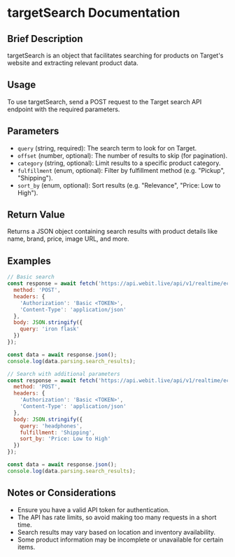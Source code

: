 # targetSearch Documentation

## Brief Description
targetSearch is an object that facilitates searching for products on Target's website and extracting relevant product data.

## Usage
To use targetSearch, send a POST request to the Target search API endpoint with the required parameters.

## Parameters
- `query` (string, required): The search term to look for on Target.
- `offset` (number, optional): The number of results to skip (for pagination).
- `category` (string, optional): Limit results to a specific product category.
- `fulfillment` (enum, optional): Filter by fulfillment method (e.g. "Pickup", "Shipping").
- `sort_by` (enum, optional): Sort results (e.g. "Relevance", "Price: Low to High").

## Return Value
Returns a JSON object containing search results with product details like name, brand, price, image URL, and more.

## Examples

```javascript
// Basic search
const response = await fetch('https://api.webit.live/api/v1/realtime/ecommerce/target/search', {
  method: 'POST',
  headers: {
    'Authorization': 'Basic <TOKEN>',
    'Content-Type': 'application/json'
  },
  body: JSON.stringify({
    query: 'iron flask'
  })
});

const data = await response.json();
console.log(data.parsing.search_results);

// Search with additional parameters
const response = await fetch('https://api.webit.live/api/v1/realtime/ecommerce/target/search', {
  method: 'POST',
  headers: {
    'Authorization': 'Basic <TOKEN>',
    'Content-Type': 'application/json'
  },
  body: JSON.stringify({
    query: 'headphones',
    fulfillment: 'Shipping',
    sort_by: 'Price: Low to High'
  })
});

const data = await response.json();
console.log(data.parsing.search_results);
```

## Notes or Considerations
- Ensure you have a valid API token for authentication.
- The API has rate limits, so avoid making too many requests in a short time.
- Search results may vary based on location and inventory availability.
- Some product information may be incomplete or unavailable for certain items.